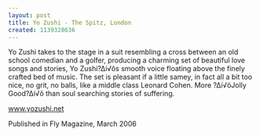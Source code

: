 ```yaml
---
layout: post
title: Yo Zushi - The Spitz, London
created: 1139328636
---
```

Yo Zushi takes to the stage in a suit resembling a cross between an old school comedian and a golfer, producing a charming set of beautiful love songs and stories, Yo Zushi?∆í√ôs smooth voice floating above the finely crafted bed of music. The set is pleasant if a little samey, in fact all a bit too nice, no grit, no balls, like a middle class Leonard Cohen. More ?∆í√öJolly Good?∆í√ô than soul searching stories of suffering.

<a href='http://www.yozushi.net' target='_blank'>www.yozushi.net</a>


Published in Fly Magazine, March 2006
